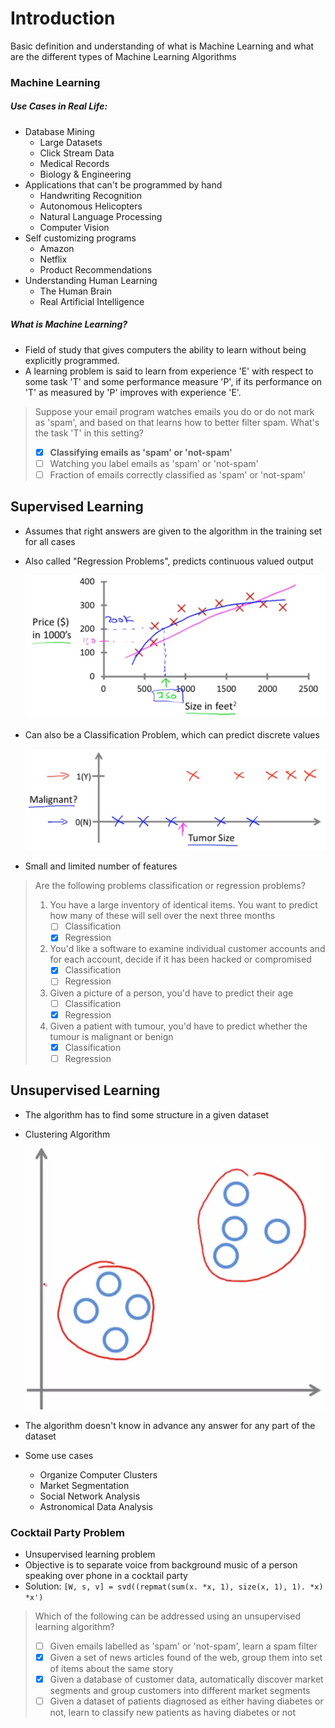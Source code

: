 # Introduction

Basic definition and understanding of what is Machine Learning and what are the different types of Machine Learning Algorithms



### Machine Learning

##### Use Cases in Real Life:

* Database Mining
  * Large Datasets
  * Click Stream Data
  * Medical Records
  * Biology & Engineering
* Applications that can't be programmed by hand
  * Handwriting Recognition
  * Autonomous Helicopters
  * Natural Language Processing
  * Computer Vision
* Self customizing programs
  * Amazon
  * Netflix
  * Product Recommendations
* Understanding Human Learning
  * The Human Brain
  * Real Artificial Intelligence



##### What is Machine Learning?

* Field of study that gives computers the ability to learn without being explicitly programmed.
* A learning problem is said to learn from experience 'E' with respect to some task 'T' and some performance measure 'P', if its performance on 'T' as measured by 'P' improves with experience 'E'.

> Suppose your email program watches emails you do or do not mark as 'spam', and based on that learns how to better filter spam. What's the task 'T' in this setting?
>
> - [x] **Classifying emails as 'spam' or 'not-spam'**
> - [ ] Watching you label emails as 'spam' or 'not-spam'
> - [ ] Fraction of emails correctly classified as 'spam' or 'not-spam'



## Supervised Learning

* Assumes that right answers are given to the algorithm in the training set for all cases

* Also called "Regression Problems", predicts continuous valued output

  ![Housing Price Prediction](images/image01.PNG)

* Can also be a Classification Problem, which can predict discrete values

  ![Tumor Classification](images/image02.png)

* Small and limited number of features



> Are the following problems classification or regression problems?
>
> 1. You have a large inventory of identical items. You want to predict how many of these will sell over the next three months
>    - [ ] Classification
>    - [x] Regression
> 2. You'd like a software to examine individual customer accounts and for each account, decide if it has been hacked or compromised
>    - [x] Classification
>    - [ ] Regression
> 3. Given a picture of a person, you'd have to predict their age
>    - [ ] Classification
>    - [x] Regression
> 4. Given a patient with tumour, you'd have to predict whether the tumour is malignant or benign
>    - [x] Classification
>    - [ ] Regression





## Unsupervised Learning

* The algorithm has to find some structure in a given dataset

* Clustering Algorithm

  ![Clustering Algorithm](images/image03.PNG)

* The algorithm doesn't know in advance any answer for any part of the dataset

* Some use cases

  * Organize Computer Clusters
  * Market Segmentation
  * Social Network Analysis
  * Astronomical Data Analysis



### Cocktail Party Problem

* Unsupervised learning problem
* Objective is to separate voice from background music of a person speaking over phone in a cocktail party
* Solution: ` [W, s, v] = svd((repmat(sum(x. *x, 1), size(x, 1), 1). *x) *x') `

> Which of the following can be addressed using an unsupervised learning algorithm?
>
> * [ ] Given emails labelled as 'spam' or 'not-spam', learn a spam filter
> * [x] Given a set of news articles found of the web, group them into set of items about the same story
> * [x] Given a database of customer data, automatically discover market segments and group customers into different market segments
> * [ ] Given a dataset of patients diagnosed as either having diabetes or not, learn to classify new patients as having diabetes or not

